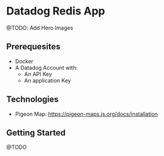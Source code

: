 # Datadog Redis App

@TODO: Add Hero Images

## Prerequesites

- Docker
- A Datadog Account with:
  - An API Key
  - An application Key

## Technologies

- Pigeon Map: https://pigeon-maps.js.org/docs/installation

## Getting Started

@TODO


